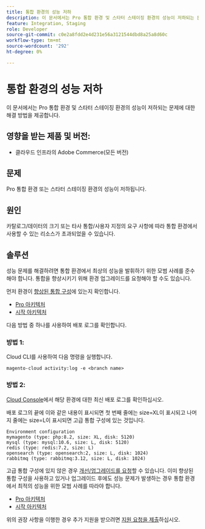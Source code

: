 ```yaml
---
title: 통합 환경의 성능 저하
description: 이 문서에서는 Pro 통합 환경 및 스타터 스테이징 환경의 성능이 저하되는 문제에 대한 해결 방법을 제공합니다.
feature: Integration, Staging
role: Developer
source-git-commit: c0e2a8fdd2e4d231e56a3121544dbd8a25a8d60c
workflow-type: tm+mt
source-wordcount: '292'
ht-degree: 0%

---
```


# 통합 환경의 성능 저하

이 문서에서는 Pro 통합 환경 및 스타터 스테이징 환경의 성능이 저하되는 문제에 대한 해결 방법을 제공합니다.

## 영향을 받는 제품 및 버전:

* 클라우드 인프라의 Adobe Commerce(모든 버전)

## 문제

Pro 통합 환경 또는 스타터 스테이징 환경의 성능이 저하됩니다.

## 원인

카탈로그/데이터의 크기 또는 타사 통합/사용자 지정의 요구 사항에 따라 통합 환경에서 사용할 수 있는 리소스가 초과되었을 수 있습니다.

## 솔루션

성능 문제를 해결하려면 통합 환경에서 최상의 성능을 발휘하기 위한 모범 사례를 준수해야 합니다. 통합을 향상시키기 위해 환경 업그레이드를 요청해야 할 수도 있습니다.

먼저 환경이 [향상된 통합 구성](https://experienceleague.adobe.com/ko/docs/commerce-knowledge-base/kb/announcements/commerce-announcements/integration-environment-enhancement-request-pro-and-starter)에 있는지 확인합니다.

* [Pro 아키텍처](https://experienceleague.adobe.com/ko/docs/commerce-cloud-service/user-guide/architecture/pro-architecture#integration-environment)
* [시작 아키텍처](https://experienceleague.adobe.com/ko/docs/commerce-cloud-service/user-guide/architecture/starter-architecture#staging-environment)

다음 방법 중 하나를 사용하여 배포 로그를 확인합니다.

### 방법 1:

Cloud CLI를 사용하여 다음 명령을 실행합니다.

`magento-cloud activity:log -e <branch name>`

### 방법 2:

[Cloud Console](https://console.adobecommerce.com)에서 해당 환경에 대한 최신 배포 로그를 확인하십시오.

배포 로그의 끝에 이와 같은 내용이 표시되면 첫 번째 줄에는 size=XL이 표시되고 나머지 줄에는 size=L이 표시되면 고급 통합 구성에 있는 것입니다.

```
Environment configuration
mymagento (type: php:8.2, size: XL, disk: 5120)
mysql (type: mysql:10.6, size: L, disk: 5120)
redis (type: redis:7.2, size: L)
opensearch (type: opensearch:2, size: L, disk: 1024)
rabbitmq (type: rabbitmq:3.12, size: L, disk: 1024)
```

고급 통합 구성에 있지 않은 경우 [개선/업그레이드를 요청](https://experienceleague.adobe.com/ko/docs/commerce-knowledge-base/kb/announcements/commerce-announcements/integration-environment-enhancement-request-pro-and-starter)할 수 있습니다.
이미 향상된 통합 구성을 사용하고 있거나 업그레이드 후에도 성능 문제가 발생하는 경우 통합 환경에서 최적의 성능을 위한 모범 사례를 따라야 합니다.

* [Pro 아키텍처](https://experienceleague.adobe.com/ko/docs/commerce-cloud-service/user-guide/architecture/pro-architecture#integration-environment)
* [시작 아키텍처](https://experienceleague.adobe.com/ko/docs/commerce-cloud-service/user-guide/architecture/starter-architecture#staging-environment)

위의 권장 사항을 이행한 경우 추가 지원을 받으려면 [지원 요청을 제출](https://experienceleague.adobe.com/ko/docs/commerce-knowledge-base/kb/help-center-guide/magento-help-center-user-guide#submit-ticket)하십시오.
 
